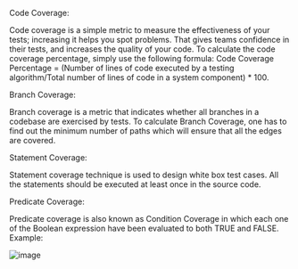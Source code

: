 Code Coverage: 

  Code coverage is a simple metric to measure the effectiveness of your tests; increasing it helps you spot problems. That gives teams confidence in their tests, and increases the quality of your code. 
  To calculate the code coverage percentage, simply use the following formula: Code Coverage Percentage = (Number of lines of code executed by a testing algorithm/Total number of lines of code in a system component) * 100.

Branch Coverage:

  Branch coverage is a metric that indicates whether all branches in a codebase are exercised by tests. To calculate Branch Coverage, one has to find out the minimum number of paths which will ensure that all the edges are covered.

Statement Coverage: 

  Statement coverage technique is used to design white box test cases. All the statements should be executed at least once in the source code.

Predicate Coverage:

  Predicate coverage is also known as Condition Coverage in which each one of the Boolean expression have been evaluated to both TRUE and FALSE. 
  Example:
  
  ![image](https://user-images.githubusercontent.com/71328317/193444297-371a2a0c-84dc-41f9-a113-0391fb0fe824.png)
   

